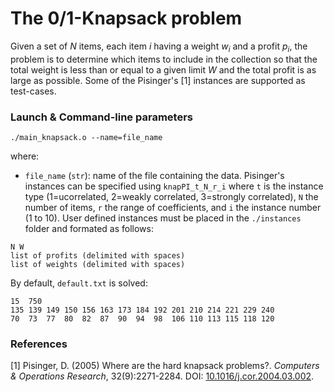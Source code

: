 # The 0/1-Knapsack problem

Given a set of $N$ items, each item $i$ having a weight ${w_i}$ and a profit ${p_i}$, the problem is to determine which items to include in the collection so that the total weight is less than or equal to a given limit $W$ and the total profit is as large as possible. Some of the Pisinger's [1] instances are supported as test-cases.

### Launch & Command-line parameters

```
./main_knapsack.o --name=file_name
```
where:
- `file_name` (`str`): name of the file containing the data. Pisinger's instances can be specified using `knapPI_t_N_r_i` where `t` is the instance type (1=ucorrelated, 2=weakly correlated, 3=strongly correlated), `N` the number of items, `r` the range of coefficients, and `i` the instance number ($1$ to $10$). User defined instances must be placed in the `./instances` folder and formated as follows:
```
N W
list of profits (delimited with spaces)
list of weights (delimited with spaces)
```
By default, `default.txt` is solved:
```
15  750
135 139 149 150 156 163 173 184 192 201 210 214 221 229 240
70  73  77  80  82  87  90  94  98  106 110 113 115 118 120
```

### References

[1] Pisinger, D. (2005) Where are the hard knapsack problems?. *Computers & Operations Research*, 32(9):2271-2284. DOI: [10.1016/j.cor.2004.03.002](https://doi.org/10.1016/j.cor.2004.03.002).
